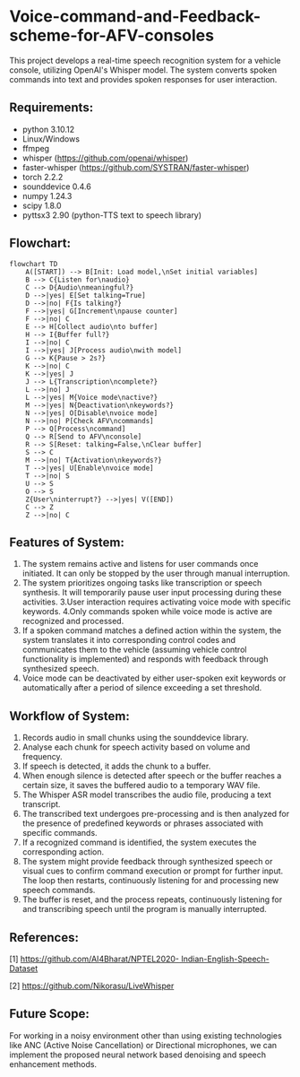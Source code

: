 # Voice-command-and-Feedback-scheme-for-AFV-consoles

This project develops a real-time speech recognition system for a vehicle console, utilizing OpenAI's Whisper model. The system converts spoken commands into text and provides spoken responses for user interaction.

## Requirements:

- python 3.10.12
- Linux/Windows
- ffmpeg
- whisper (https://github.com/openai/whisper)
- faster-whisper (https://github.com/SYSTRAN/faster-whisper)
- torch 2.2.2
- sounddevice 0.4.6
- numpy 1.24.3
- scipy 1.8.0
- pyttsx3 2.90 (python-TTS text to speech library)

## Flowchart:
``` mermaid
flowchart TD
    A([START]) --> B[Init: Load model,\nSet initial variables]
    B --> C{Listen for\naudio}
    C --> D{Audio\nmeaningful?}
    D -->|yes| E[Set talking=True]
    D -->|no| F{Is talking?}
    F -->|yes| G[Increment\npause counter]
    F -->|no| C
    E --> H[Collect audio\nto buffer]
    H --> I{Buffer full?}
    I -->|no| C
    I -->|yes| J[Process audio\nwith model]
    G --> K{Pause > 2s?}
    K -->|no| C
    K -->|yes| J
    J --> L{Transcription\ncomplete?}
    L -->|no| J
    L -->|yes| M{Voice mode\nactive?}
    M -->|yes| N{Deactivation\nkeywords?}
    N -->|yes| O[Disable\nvoice mode]
    N -->|no| P[Check AFV\ncommands]
    P --> Q[Process\ncommand]
    Q --> R[Send to AFV\nconsole]
    R --> S[Reset: talking=False,\nClear buffer]
    S --> C
    M -->|no| T{Activation\nkeywords?}
    T -->|yes| U[Enable\nvoice mode]
    T -->|no| S
    U --> S
    O --> S
    Z{User\ninterrupt?} -->|yes| V([END])
    C --> Z
    Z -->|no| C
```

## Features of System:

1. The system remains active and listens for user commands once initiated. It
can only be stopped by the user through manual interruption.
2. The system prioritizes ongoing tasks like transcription or speech synthesis. It
will temporarily pause user input processing during these activities.
3.User interaction requires activating voice mode with specific keywords.
4.Only commands spoken while voice mode is active are recognized and
processed.
5. If a spoken command matches a defined action within the system, the system
translates it into corresponding control codes and communicates them to the vehicle
(assuming vehicle control functionality is implemented) and responds with feedback
through synthesized speech.
6. Voice mode can be deactivated by either user-spoken exit keywords or
automatically after a period of silence exceeding a set threshold.

## Workflow of System:

1. Records audio in small chunks using the sounddevice library.
2. Analyse each chunk for speech activity based on volume and frequency.
3. If speech is detected, it adds the chunk to a buffer.
4. When enough silence is detected after speech or the buffer reaches a certain
size, it saves the buffered audio to a temporary WAV file.
5. The Whisper ASR model transcribes the audio file, producing a text transcript.
6. The transcribed text undergoes pre-processing and is then analyzed for the
presence of predefined keywords or phrases associated with specific commands.
7. If a recognized command is identified, the system executes the corresponding
action.
8. The system might provide feedback through synthesized speech or visual cues
to confirm command execution or prompt for further input. The loop then restarts,
continuously listening for and processing new speech commands.
9. The buffer is reset, and the process repeats, continuously listening for and
transcribing speech until the program is manually interrupted.

## References:

[1] [https://github.com/AI4Bharat/NPTEL2020- Indian-English-Speech-Dataset](https://github.com/AI4Bharat/NPTEL2020-Indian-English-Speech-Dataset)

[2] https://github.com/Nikorasu/LiveWhisper

## Future Scope:

For working in a noisy environment other than using existing technologies like ANC (Active Noise Cancellation) or Directional microphones, we can implement the proposed neural network based denoising and speech enhancement methods.
